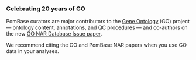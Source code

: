 ### Celebrating 20 years of GO
<!-- newsfeed_thumbnail: go-logo-icon.mini.png -->

PomBase curators are major contributors to the [Gene Ontology](http://geneontology.org/)
(GO) project &mdash; ontology content, annotations, and QC procedures
&mdash; and co-authors on the new [GO NAR Database Issue paper](https://doi.org/10.1093/nar/gky1055).

We recommend citing the GO and PomBase NAR papers when you use GO data in your analyses.
